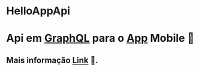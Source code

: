 # HelloAppApi

# Api em [GraphQL](https://github.com/absinthe-graphql/absinthe) para o [App](https://github.com/matheus12344/HelloApp/tree/Dev) Mobile 📱️

## Mais informação [Link](https://discord.gg/9kWvDVg2) 👀️.
